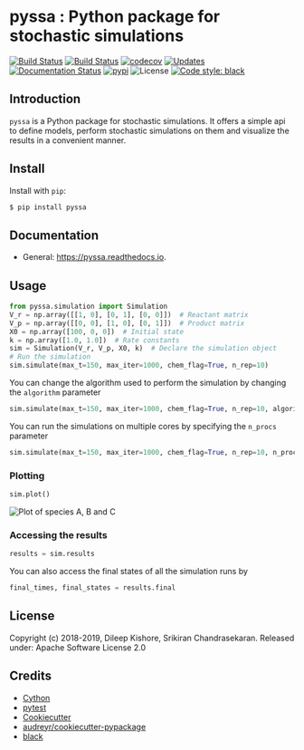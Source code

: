 # pyssa : Python package for stochastic simulations

[![Build Status](https://travis-ci.com/Heuro-labs/pyssa.svg?token=qCMKydrUTvcJ87J6czex&branch=master)](https://travis-ci.com/Heuro-labs/pyssa)
[![Build Status](https://dev.azure.com/srikiranc/pyssa/_apis/build/status/Heuro-labs.pyssa?branchName=master)](https://dev.azure.com/srikiranc/pyssa/_build/latest?definitionId=1?branchName=master)
[![codecov](https://img.shields.io/codecov/c/github/Heuro-labs/pyssa.svg)](https://codecov.io/gh/Heuro-labs/pyssa)
[![Updates](https://pyup.io/repos/github/Heuro-labs/pyssa/shield.svg)](https://pyup.io/repos/github/Heuro-labs/pyssa/)
[![Documentation Status](https://readthedocs.org/projects/pyssa/badge/?version=latest)](https://pyssa.readthedocs.io/en/latest/?badge=latest)
[![pypi](https://img.shields.io/pypi/v/pyssa.svg)](https://pypi.python.org/pypi/pyssa)
![License](https://img.shields.io/badge/license-Apache%202-blue.svg)
[![Code style: black](https://img.shields.io/badge/code%20style-black-000000.svg)](https://github.com/ambv/black)



## Introduction

`pyssa` is a Python package for stochastic simulations. It offers a simple api to define models, perform stochastic simulations on them and visualize the results in a convenient manner.


## Install

Install with `pip`:

```bash
$ pip install pyssa
```


## Documentation

  - General: <https://pyssa.readthedocs.io>.


## Usage

```python
from pyssa.simulation import Simulation
V_r = np.array([[1, 0], [0, 1], [0, 0]])  # Reactant matrix
V_p = np.array([[0, 0], [1, 0], [0, 1]])  # Product matrix
X0 = np.array([100, 0, 0])  # Initial state
k = np.array([1.0, 1.0])  # Rate constants
sim = Simulation(V_r, V_p, X0, k)  # Declare the simulation object
# Run the simulation
sim.simulate(max_t=150, max_iter=1000, chem_flag=True, n_rep=10)
```

You can change the algorithm used to perform the simulation by changing the `algorithm` parameter

```python
sim.simulate(max_t=150, max_iter=1000, chem_flag=True, n_rep=10, algorithm="tau_adaptive")
```

You can run the simulations on multiple cores by specifying the `n_procs` parameter

```python
sim.simulate(max_t=150, max_iter=1000, chem_flag=True, n_rep=10, n_procs=4)
```


### Plotting

```python
sim.plot()
```

![Plot of species A, B and C](https://raw.githubusercontent.com/Heuro-labs/pyssa/master/docs/images/plot_basic.png)

### Accessing the results

```python
results = sim.results
```

You can also access the final states of all the simulation runs by

```python
final_times, final_states = results.final
```

## License

Copyright (c) 2018-2019, Dileep Kishore, Srikiran Chandrasekaran. Released under: Apache Software License 2.0

## Credits

- [Cython](https://cython.org/)
- [pytest](https://docs.pytest.org)
- [Cookiecutter](https://github.com/audreyr/cookiecutter)
- [audreyr/cookiecutter-pypackage](https://github.com/audreyr/cookiecutter-pypackage)
- [black](https://github.com/ambv/black)
